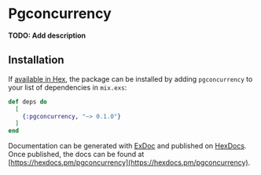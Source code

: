 # Pgconcurrency

**TODO: Add description**

## Installation

If [available in Hex](https://hex.pm/docs/publish), the package can be installed
by adding `pgconcurrency` to your list of dependencies in `mix.exs`:

```elixir
def deps do
  [
    {:pgconcurrency, "~> 0.1.0"}
  ]
end
```

Documentation can be generated with [ExDoc](https://github.com/elixir-lang/ex_doc)
and published on [HexDocs](https://hexdocs.pm). Once published, the docs can
be found at [https://hexdocs.pm/pgconcurrency](https://hexdocs.pm/pgconcurrency).

